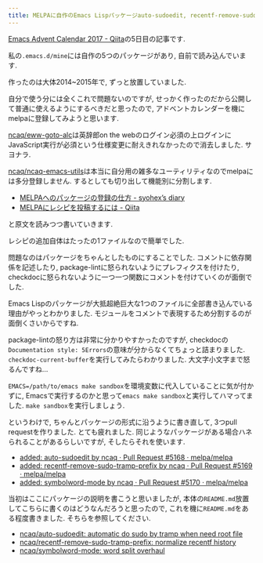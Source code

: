 ```yaml
---
title: MELPAに自作のEmacs Lispパッケージauto-sudoedit, recentf-remove-sudo-tramp-prefix, symbolword-modeを登録するpull requestを送信しました
---
```


[Emacs Advent Calendar 2017 - Qiita](https://qiita.com/advent-calendar/2017/emacs)の5日目の記事です.

私の`.emacs.d/mine`には自作の5つのパッケージがあり,
自前で読み込んでいます.

作ったのは大体2014~2015年で,
ずっと放置していました.

自分で使う分には全くこれで問題ないのですが,
せっかく作ったのだから公開して普通に使えるようにするべきだと思ったので,
アドベントカレンダーを機にmelpaに登録してみようと思います.

[ncaq/eww-goto-alc](https://github.com/ncaq/eww-goto-alc)は英辞郎on the webのログイン必須の上ログインにJavaScript実行が必須という仕様変更に耐えきれなかったので消去しました.
サヨナラ.

[ncaq/ncaq-emacs-utils](https://github.com/ncaq/ncaq-emacs-utils)は本当に自分用の雑多なユーティリティなのでmelpaには多分登録しません.
するとしても切り出して機能別に分割します.

* [MELPAへのパッケージの登録の仕方 - syohex’s diary](http://syohex.hatenablog.com/entry/20121021/1350823391)
* [MELPAにレシピを投稿するには - Qiita](https://qiita.com/tadsan/items/b74856f555720a5ca2e5)

と原文を読みつつ書いていきます.

レシピの追加自体はたったの1ファイルなので簡単でした.

問題なのはパッケージをちゃんとしたものにすることでした.
コメントに依存関係を記述したり,
package-lintに怒られないようにプレフィクスを付けたり,
checkdocに怒られないように一つ一つ関数にコメントを付けていくのが面倒でした.

Emacs Lispのパッケージが大抵超絶巨大な1つのファイルに全部書き込んでいる理由がやっとわかりました.
モジュールをコメントで表現するため分割するのが面倒くさいからですね.

package-lintの怒り方は非常に分かりやすかったのですが,
checkdocの`Documentation style: 5Errors`の意味が分からなくてちょっと詰まりました.
`checkdoc-current-buffer`を実行してみたらわかりました.
大文字小文字まで怒るんですね…

`EMACS=/path/to/emacs make sandbox`を環境変数に代入していることに気が付かずに,
Emacsで実行するのかと思って`emacs make sandbox`と実行してハマってました.
`make sandbox`を実行しましょう.

というわけで,
ちゃんとパッケージの形式に沿うように書き直して,
3つpull requestを作りました.
とても疲れました.
同じようなパッケージがある場合ハネられることがあるらしいですが,
そしたらそれを使います.

* [added: auto-sudoedit by ncaq · Pull Request #5168 · melpa/melpa](https://github.com/melpa/melpa/pull/5168)
* [added: recentf-remove-sudo-tramp-prefix by ncaq · Pull Request #5169 · melpa/melpa](https://github.com/melpa/melpa/pull/5169)
* [added: symbolword-mode by ncaq · Pull Request #5170 · melpa/melpa](https://github.com/melpa/melpa/pull/5170)

当初はここにパッケージの説明を書こうと思いましたが,
本体の`README.md`放置してこちらに書くのはどうなんだろうと思ったので,
これを機に`README.md`をある程度書きました.
そちらを参照してください.

* [ncaq/auto-sudoedit: automatic do sudo by tramp when need root file](https://github.com/ncaq/auto-sudoedit)
* [ncaq/recentf-remove-sudo-tramp-prefix: normalize recentf history](https://github.com/ncaq/recentf-remove-sudo-tramp-prefix)
* [ncaq/symbolword-mode: word split overhaul](https://github.com/ncaq/symbolword-mode)
